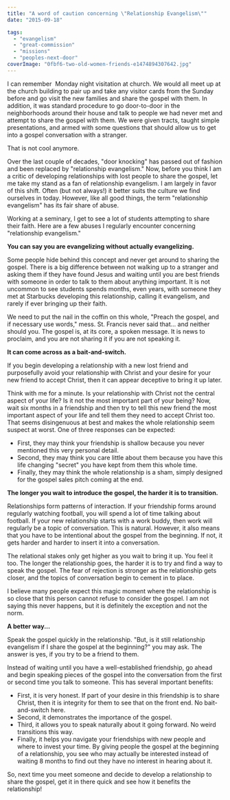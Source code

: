 ```yaml
---
title: "A word of caution concerning \"Relationship Evangelism\""
date: "2015-09-18"

tags: 
  - "evangelism"
  - "great-commission"
  - "missions"
  - "peoples-next-door"
coverImage: "0fbf6-two-old-women-friends-e1474894307642.jpg"
---
```


I can remember  Monday night visitation at church. We would all meet up at the church building to pair up and take any visitor cards from the Sunday before and go visit the new families and share the gospel with them. In addition, it was standard procedure to go door-to-door in the neighborhoods around their house and talk to people we had never met and attempt to share the gospel with them. We were given tracts, taught simple presentations, and armed with some questions that should allow us to get into a gospel conversation with a stranger.

That is not cool anymore.

Over the last couple of decades, "door knocking" has passed out of fashion and been replaced by "relationship evangelism." Now, before you think I am a critic of developing relationships with lost people to share the gospel, let me take my stand as a fan of relationship evangelism. I am largely in favor of this shift. Often (but not always!) it better suits the culture we find ourselves in today. However, like all good things, the term "relationship evangelism" has its fair share of abuse.

Working at a seminary, I get to see a lot of students attempting to share their faith. Here are a few abuses I regularly encounter concerning "relationship evangelism."

**You can say you are evangelizing without actually evangelizing.**

Some people hide behind this concept and never get around to sharing the gospel. There is a big difference between not walking up to a stranger and asking them if they have found Jesus and waiting until you are best friends with someone in order to talk to them about anything important. It is not uncommon to see students spends months, even years, with someone they met at Starbucks developing this relationship, calling it evangelism, and rarely if ever bringing up their faith.

We need to put the nail in the coffin on this whole, "Preach the gospel, and if necessary use words," mess. St. Francis never said that... and neither should you. The gospel is, at its core, a spoken message. It is news to proclaim, and you are not sharing it if you are not speaking it.

**It can come across as a bait-and-switch.**

If you begin developing a relationship with a new lost friend and purposefully avoid your relationship with Christ and your desire for your new friend to accept Christ, then it can appear deceptive to bring it up later.

Think with me for a minute. Is your relationship with Christ not the central aspect of your life? Is it not the most important part of your being? Now, wait six months in a friendship and then try to tell this new friend the most important aspect of your life and tell them they need to accept Christ too. That seems disingenuous at best and makes the whole relationship seem suspect at worst. One of three responses can be expected:

- First, they may think your friendship is shallow because you never mentioned this very personal detail.
- Second, they may think you care little about them because you have this life changing "secret" you have kept from them this whole time.
- Finally, they may think the whole relationship is a sham, simply designed for the gospel sales pitch coming at the end.

**The longer you wait to introduce the gospel, the harder it is to transition.**

Relationships form patterns of interaction. If your friendship forms around regularly watching football, you will spend a lot of time talking about football. If your new relationship starts with a work buddy, then work will regularly be a topic of conversation. This is natural. However, it also means that you have to be intentional about the gospel from the beginning. If not, it gets harder and harder to insert it into a conversation.

The relational stakes only get higher as you wait to bring it up. You feel it too. The longer the relationship goes, the harder it is to try and find a way to speak the gospel. The fear of rejection is stronger as the relationship gets closer, and the topics of conversation begin to cement in to place.

I believe many people expect this magic moment where the relationship is so close that this person cannot refuse to consider the gospel. I am not saying this never happens, but it is definitely the exception and not the norm.

**A better way...**

Speak the gospel quickly in the relationship. "But, is it still relationship evangelism if I share the gospel at the beginning?" you may ask. The answer is yes, if you try to be a friend to them.

Instead of waiting until you have a well-established friendship, go ahead and begin speaking pieces of the gospel into the conversation from the first or second time you talk to someone. This has several important benefits:

- First, it is very honest. If part of your desire in this friendship is to share Christ, then it is integrity for them to see that on the front end. No bait-and-switch here.
- Second, it demonstrates the importance of the gospel.
- Third, it allows you to speak naturally about it going forward. No weird transitions this way.
- Finally, it helps you navigate your friendships with new people and where to invest your time. By giving people the gospel at the beginning of a relationship, you see who may actually be interested instead of waiting 8 months to find out they have no interest in hearing about it.

So, next time you meet someone and decide to develop a relationship to share the gospel, get it in there quick and see how it benefits the relationship!

